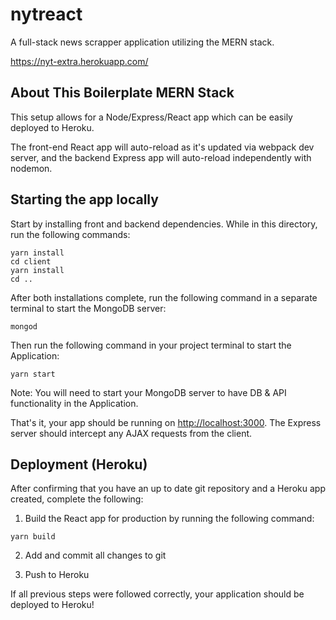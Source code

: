 # nytreact
A full-stack news scrapper application utilizing the MERN stack.

https://nyt-extra.herokuapp.com/

## About This Boilerplate MERN Stack

This setup allows for a Node/Express/React app which can be easily deployed to Heroku.

The front-end React app will auto-reload as it's updated via webpack dev server, and the backend Express app will auto-reload independently with nodemon.

## Starting the app locally

Start by installing front and backend dependencies. While in this directory, run the following commands:

```
yarn install
cd client
yarn install
cd ..
```

After both installations complete, run the following command in a separate terminal to start the MongoDB server:

```
mongod
```

Then run the following command in your project terminal to start the Application:

```
yarn start
```

Note: You will need to start your MongoDB server to have DB & API functionality in the Application.

That's it, your app should be running on <http://localhost:3000>. The Express server should intercept any AJAX requests from the client.

## Deployment (Heroku)

After confirming that you have an up to date git repository and a Heroku app created, complete the following:

1. Build the React app for production by running the following command:

```
yarn build
```

2. Add and commit all changes to git

3. Push to Heroku

If all previous steps were followed correctly, your application should be deployed to Heroku!
